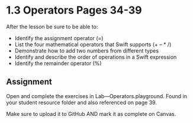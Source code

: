 #  1.3 Operators Pages 34-39 #

After the lesson be sure to be able to:
- Identify the assignment operator (=)
- List the four mathematical operators that Swift supports (+ – * /)
- Demonstrate how to add two numbers from different types
- Identify and describe the order of operations in a Swift expression
- Identify the remainder operator (%)

## Assignment ##

Open and complete the exercises in Lab—Operators.playground. Found in your student resource folder and also referenced on page 39.

Make sure to upload it to GitHub AND mark it as complete on Canvas.

